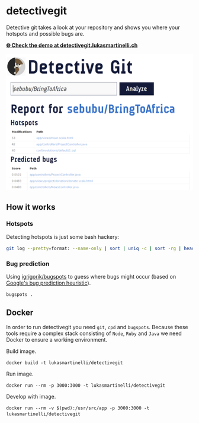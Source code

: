 # detectivegit

Detective git takes a look at your repository and shows you
where your hotspots and possible bugs are.

[**:globe_with_meridians: Check the demo at detectivegit.lukasmartinelli.ch**](http://detectivegit.lukasmartinelli.ch)

![Screenshot of Flinter](screenshot.png)

## How it works

### Hotspots

Detecting hotspots is just some bash hackery:

```bash
git log --pretty=format: --name-only | sort | uniq -c | sort -rg | head -n 10'
```

### Bug prediction

Using [igrigorik/bugspots](https://github.com/igrigorik/bugspots) to guess
where bugs might occur (based on [Google's bug prediction heuristic](http://google-engtools.blogspot.ch/2011/12/bug-prediction-at-google.html)).

```
bugspots .
```

## Docker

In order to run detectivegit you need `git`, `cpd` and `bugspots`.
Because these tools require a complex stack consisting of `Node`, `Ruby` and `Java`
we need Docker to ensure a working environment.

Build image.

```
docker build -t lukasmartinelli/detectivegit
```

Run image.

```
docker run --rm -p 3000:3000 -t lukasmartinelli/detectivegit
```

Develop with image.
```
docker run --rm -v $(pwd):/usr/src/app -p 3000:3000 -t lukasmartinelli/detectivegit
```
